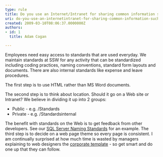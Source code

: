 ```yaml
---
type: rule
title: Do you use an Internet/Intranet for sharing common information such as Company Standards?
uri: do-you-use-an-internetintranet-for-sharing-common-information-such-as-company-standards
created: 2009-03-10T08:06:37.0000000Z
authors:
- id: 1
  title: Adam Cogan

---
```



Employees need easy access to standards that are used everyday. We maintain standards at SSW for any activity that can be standardized including coding practices, naming conventions, standard form layouts and documents. There are also internal standards like expense and leave procedures.

The first step is to use HTML rather than MS Word documents.

The second step is to think about location. Should it go on a Web site or Intranet? We believe in dividing it up into 2 groups:

- Public - e.g. /Standards
- Private - e.g. /Standardsinternal

 The benefit with standards on the Web is to get feedback from other developers. See our [SQL Server Naming Standards](http&#58;//www.ssw.com.au/ssw/Standards/DeveloperSQLServer/SQLServerStandard_1_ObjectNaming.aspx) for an example. 
The third step is to decide on a web page theme so every page is consistent. I am continually surprised at how much time is wasted by managers explaining to web designers the [corporate template](http&#58;//www.ssw.com.au/ssw/Standards/Templates/SSWWebTemplate.aspx) - so get smart and do one up that they can follow.

